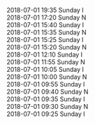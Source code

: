2018-07-01 19:35 Sunday  I  
2018-07-01 17:20 Sunday  N  
2018-07-01 15:40 Sunday  I  
2018-07-01 15:35 Sunday  N  
2018-07-01 15:25 Sunday  I  
2018-07-01 15:20 Sunday  N  
2018-07-01 12:10 Sunday  I  
2018-07-01 11:55 Sunday  N  
2018-07-01 10:05 Sunday  I  
2018-07-01 10:00 Sunday  N  
2018-07-01 09:55 Sunday  I  
2018-07-01 09:40 Sunday  N  
2018-07-01 09:35 Sunday  I  
2018-07-01 09:30 Sunday  N  
2018-07-01 09:25 Sunday  I  
